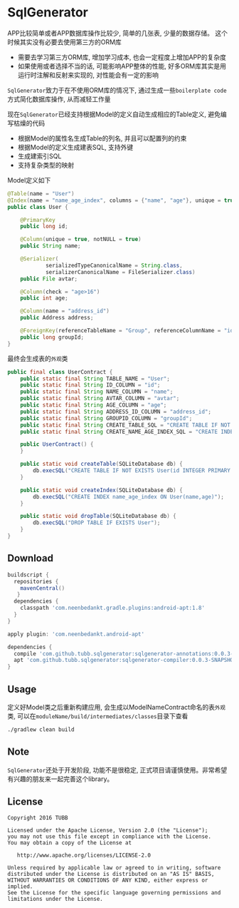 SqlGenerator
=====================
APP比较简单或者APP数据库操作比较少, 简单的几张表, 少量的数据存储。 这个时候其实没有必要去使用第三方的ORM库
 
 * 需要去学习第三方ORM库, 增加学习成本, 也会一定程度上增加APP的复杂度
 * 如果使用或者选择不当的话, 可能影响APP整体的性能, 好多ORM库其实是用运行时注解和反射来实现的, 对性能会有一定的影响

`SqlGenerator`致力于在不使用ORM库的情况下, 通过生成一些`boilerplate code`方式简化数据库操作, 从而减轻工作量

现在`SqlGenerator`已经支持根据Model的定义自动生成相应的Table定义, 避免编写枯燥的代码

 * 根据Model的属性名生成Table的列名, 并且可以配置列的约束
 * 根据Model的定义生成建表SQL, 支持外键
 * 生成建索引SQL
 * 支持复杂类型的映射
 
Model定义如下

```java
@Table(name = "User")
@Index(name = "name_age_index", columns = {"name", "age"}, unique = true)
public class User {

    @PrimaryKey
    public long id;

    @Column(unique = true, notNULL = true)
    public String name;

    @Serializer(
            serializedTypeCanonicalName = String.class,
            serializerCanonicalName = FileSerializer.class)
    public File avtar;

    @Column(check = "age>16")
    public int age;

    @Column(name = "address_id")
    public Address address;

    @ForeignKey(referenceTableName = "Group", referenceColumnName = "id", action = "ON UPDATE CASCADE")
    public long groupId;
}
```

最终会生成表的`外观`类

```java
public final class UserContract {
    public static final String TABLE_NAME = "User";
    public static final String ID_COLUMN = "id";
    public static final String NAME_COLUMN = "name";
    public static final String AVTAR_COLUMN = "avtar";
    public static final String AGE_COLUMN = "age";
    public static final String ADDRESS_ID_COLUMN = "address_id";
    public static final String GROUPID_COLUMN = "groupId";
    public static final String CREATE_TABLE_SQL = "CREATE TABLE IF NOT EXISTS User(id INTEGER PRIMARY KEY AUTOINCREMENT,name TEXT NOT NULL UNIQUE,avtar TEXT,age INTEGER CHECK(age>16),address_id TEXT,groupId INTEGER,FOREIGN KEY(groupId) REFERENCES Group(id) ON UPDATE CASCADE)";
    public static final String CREATE_NAME_AGE_INDEX_SQL = "CREATE INDEX name_age_index ON User(name,age)";

    public UserContract() {
    }

    public static void createTable(SQLiteDatabase db) {
        db.execSQL("CREATE TABLE IF NOT EXISTS User(id INTEGER PRIMARY KEY AUTOINCREMENT,name TEXT NOT NULL UNIQUE,avtar TEXT,age INTEGER CHECK(age>16),address_id TEXT,groupId INTEGER,FOREIGN KEY(groupId) REFERENCES Group(id) ON UPDATE CASCADE)");
    }

    public static void createIndex(SQLiteDatabase db) {
        db.execSQL("CREATE INDEX name_age_index ON User(name,age)");
    }

    public static void dropTable(SQLiteDatabase db) {
        db.execSQL("DROP TABLE IF EXISTS User");
    }
}
```


Download
--------

```groovy
buildscript {
  repositories {
    mavenCentral()
   }
  dependencies {
    classpath 'com.neenbedankt.gradle.plugins:android-apt:1.8'
  }
}

apply plugin: 'com.neenbedankt.android-apt'

dependencies {
  compile 'com.github.tubb.sqlgenerator:sqlgenerator-annotations:0.0.3-SNAPSHOT'
  apt 'com.github.tubb.sqlgenerator:sqlgenerator-compiler:0.0.3-SNAPSHOT'
}
```

Usage
-----

定义好Model类之后重新构建应用, 会生成以ModelNameContract命名的表`外观`类, 可以在`moduleName/build/intermediates/classes`目录下查看

```xml
./gradlew clean build
```

Note
----
`SqlGenerator`还处于开发阶段, 功能不是很稳定, 正式项目请谨慎使用。非常希望有兴趣的朋友来一起完善这个library。

License
-------

    Copyright 2016 TUBB

    Licensed under the Apache License, Version 2.0 (the "License");
    you may not use this file except in compliance with the License.
    You may obtain a copy of the License at

       http://www.apache.org/licenses/LICENSE-2.0

    Unless required by applicable law or agreed to in writing, software
    distributed under the License is distributed on an "AS IS" BASIS,
    WITHOUT WARRANTIES OR CONDITIONS OF ANY KIND, either express or implied.
    See the License for the specific language governing permissions and
    limitations under the License.
